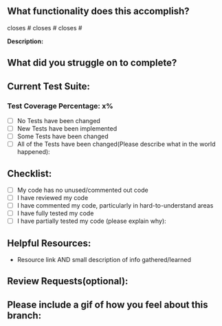 ## What functionality does this accomplish?
closes #
closes #
closes #

**Description:**


## What did you struggle on to complete?



## Current Test Suite:
### Test Coverage Percentage: x%
- [ ] No Tests have been changed
- [ ] New Tests have been implemented
- [ ] Some Tests have been changed
- [ ] All of the Tests have been changed(Please describe what in the world happened):

## Checklist:
- [ ] My code has no unused/commented out code
- [ ] I have reviewed my code
- [ ] I have commented my code, particularly in hard-to-understand areas
- [ ] I have fully tested my code
- [ ] I have partially tested my code (please explain why):

## Helpful Resources:
* Resource link AND small description of info gathered/learned



## Review Requests(optional):



## Please include a gif of how you feel about this branch:
